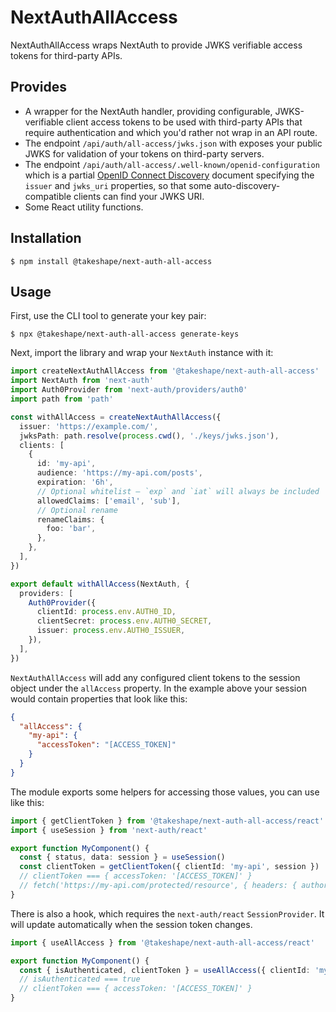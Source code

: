 # NextAuthAllAccess

NextAuthAllAccess wraps NextAuth to provide JWKS verifiable access tokens for
third-party APIs.

## Provides

- A wrapper for the NextAuth handler, providing configurable, JWKS-verifiable
  client access tokens to be used with third-party APIs that require
  authentication and which you'd rather not wrap in an API route.
- The endpoint `/api/auth/all-access/jwks.json` with exposes your public JWKS
  for validation of your tokens on third-party servers.
- The endpoint `/api/auth/all-access/.well-known/openid-configuration` which is a partial
  [OpenID Connect Discovery](https://swagger.io/docs/specification/authentication/openid-connect-discovery/)
  document specifying the `issuer` and `jwks_uri` properties, so that some
  auto-discovery-compatible clients can find your JWKS URI.
- Some React utility functions.

## Installation

```
$ npm install @takeshape/next-auth-all-access
```

## Usage

First, use the CLI tool to generate your key pair:

```
$ npx @takeshape/next-auth-all-access generate-keys
```

Next, import the library and wrap your `NextAuth` instance with it:

```typescript
import createNextAuthAllAccess from '@takeshape/next-auth-all-access'
import NextAuth from 'next-auth'
import Auth0Provider from 'next-auth/providers/auth0'
import path from 'path'

const withAllAccess = createNextAuthAllAccess({
  issuer: 'https://example.com/',
  jwksPath: path.resolve(process.cwd(), './keys/jwks.json'),
  clients: [
    {
      id: 'my-api',
      audience: 'https://my-api.com/posts',
      expiration: '6h',
      // Optional whitelist — `exp` and `iat` will always be included
      allowedClaims: ['email', 'sub'],
      // Optional rename
      renameClaims: {
        foo: 'bar',
      },
    },
  ],
})

export default withAllAccess(NextAuth, {
  providers: [
    Auth0Provider({
      clientId: process.env.AUTH0_ID,
      clientSecret: process.env.AUTH0_SECRET,
      issuer: process.env.AUTH0_ISSUER,
    }),
  ],
})
```

`NextAuthAllAccess` will add any configured client tokens to the session object
under the `allAccess` property. In the example above your session would contain
properties that look like this:

```json
{
  "allAccess": {
    "my-api": {
      "accessToken": "[ACCESS_TOKEN]"
    }
  }
}
```

The module exports some helpers for accessing those values, you can use like
this:

```typescript
import { getClientToken } from '@takeshape/next-auth-all-access/react'
import { useSession } from 'next-auth/react'

export function MyComponent() {
  const { status, data: session } = useSession()
  const clientToken = getClientToken({ clientId: 'my-api', session })
  // clientToken === { accessToken: '[ACCESS_TOKEN]' }
  // fetch('https://my-api.com/protected/resource', { headers: { authorization: `Bearer ${clientToken}` } })
}
```

There is also a hook, which requires the `next-auth/react` `SessionProvider`. It
will update automatically when the session token changes.

```typescript
import { useAllAccess } from '@takeshape/next-auth-all-access/react'

export function MyComponent() {
  const { isAuthenticated, clientToken } = useAllAccess({ clientId: 'my-api', required: true })
  // isAuthenticated === true
  // clientToken === { accessToken: '[ACCESS_TOKEN]' }
}
```
